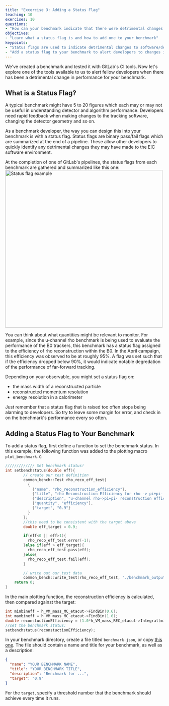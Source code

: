 ```yaml
---
title: "Excercise 3: Adding a Status Flag"
teaching: 10
exercises: 10
questions:
- "How can your benchmark indicate that there were detrimental changes to software or detector design?"
objectives:
- "Learn what a status flag is and how to add one to your benchmark"
keypoints:
- "Status flags are used to indicate detrimental changes to software/detector design"
- "Add a status flag to your benchmark to alert developers to changes in performance"
---
```


We've created a benchmark and tested it with GitLab's CI tools. Now let's explore one of the tools available to us to alert fellow developers when there has been a detrimental change in performance for your benchmark.

## What is a Status Flag?

A typical benchmark might have 5 to 20 figures which each may or may not be useful in understanding detector and algorithm performance. Developers need rapid feedback when making changes to the tracking software, changing the detector geometry and so on.

As a benchmark developer, the way you can design this into your benchmark is with a status flag. Status flags are binary pass/fail flags which are summarized at the end of a pipeline. These allow other developers to quickly identify any detrimental changes they may have made to the EIC software environment.

At the completion of one of GitLab's pipelines, the status flags from each benchmark are gathered and summarized like this one:
<img src="{{ page.root }}/fig/example_status.png" alt="Status flag example" width="500">

You can think about what quantities might be relevant to monitor. For example, since the u-channel rho benchmark is being used to evaluate the performance of the B0 trackers, this benchmark has a status flag assigned to the efficiency of rho reconstruction within the B0. In the April campaign, this efficiency was observed to be at roughly 95%. A flag was set such that if the efficiency dropped below 90%, it would indicate notable degredation of the performance of far-forward tracking.

Depending on your observable, you might set a status flag on:
- the mass width of a reconstructed particle
- reconstructed momentum resolution
- energy resolution in a calorimeter

Just remember that a status flag that is raised too often stops being alarming to developers. So try to leave some margin for error, and check in on the benchmark's performance every so often.

## Adding a Status Flag to Your Benchmark

To add a status flag, first define a function to set the benchmark status. In this example, the following function was added to the plotting macro `plot_benchmark.C`:

```c++
///////////// Set benchmark status!
int setbenchstatus(double eff){
        // create our test definition
        common_bench::Test rho_reco_eff_test{
          {
            {"name", "rho_reconstruction_efficiency"},
            {"title", "rho Reconstruction Efficiency for rho -> pi+pi- in the B0"},
            {"description", "u-channel rho->pi+pi- reconstruction efficiency "},
            {"quantity", "efficiency"},
            {"target", "0.9"}
          }
        };
        //this need to be consistent with the target above
        double eff_target = 0.9;

        if(eff<0 || eff>1){
          rho_reco_eff_test.error(-1);
        }else if(eff > eff_target){
          rho_reco_eff_test.pass(eff);
        }else{
          rho_reco_eff_test.fail(eff);
        }

        // write out our test data
        common_bench::write_test(rho_reco_eff_test, "./benchmark_output/u_rho_eff.json");
	return 0;
}
```

In the main plotting function, the reconstruction efficiency is calculated, then compared against the target:
```c++
int minbineff = h_VM_mass_MC_etacut->FindBin(0.6);
int maxbineff = h_VM_mass_MC_etacut->FindBin(1.0);
double reconstuctionEfficiency = (1.0*h_VM_mass_REC_etacut->Integral(minbineff,maxbineff))/(1.0*h_VM_mass_MC_etacut->Integral(minbineff,maxbineff));
//set the benchmark status:
setbenchstatus(reconstuctionEfficiency);
```


In your benchmark directory, create a file titled `benchmark.json`, or copy [this one](https://github.com/eic/tutorial-developing-benchmarks/blob/gh-pages/files/benchmark.json). The file should contain a name and title for your benchmark, as well as a description:
```json
{
  "name": "YOUR BENCHMARK NAME",
  "title": "YOUR BENCHMARK TITLE",
  "description": "Benchmark for ...",
  "target": "0.9"
}
```
For the `target`, specify a threshold number that the benchmark should achieve every time it runs.
